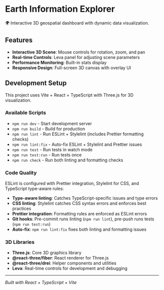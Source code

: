 # Earth Information Explorer

🌍 Interactive 3D geospatial dashboard with dynamic data visualization.

## Features

- **Interactive 3D Scene**: Mouse controls for rotation, zoom, and pan
- **Real-time Controls**: Leva panel for adjusting scene parameters
- **Performance Monitoring**: Built-in stats display
- **Responsive Design**: Full-screen 3D canvas with overlay UI

## Development Setup

This project uses Vite + React + TypeScript with Three.js for 3D visualization.

### Available Scripts

- `npm run dev` - Start development server
- `npm run build` - Build for production
- `npm run lint` - Run ESLint + Stylelint (includes Prettier formatting checks)
- `npm run lint:fix` - Auto-fix ESLint + Stylelint and Prettier issues
- `npm run test` - Run tests in watch mode
- `npm run test:run` - Run tests once
- `npm run check` - Run both linting and formatting checks

### Code Quality

ESLint is configured with Prettier integration, Stylelint for CSS, and TypeScript type-aware rules:

- **Type-aware linting**: Catches TypeScript-specific issues and type errors
- **CSS linting**: Stylelint catches CSS syntax errors and enforces best practices
- **Prettier integration**: Formatting rules are enforced as ESLint errors
- **Git hooks**: Pre-commit runs linting (`npm run lint`), pre-push runs tests (`npm run test:run`)
- **Auto-fix**: `npm run lint:fix` fixes both linting and formatting issues

### 3D Libraries

- **Three.js**: Core 3D graphics library
- **@react-three/fiber**: React renderer for Three.js
- **@react-three/drei**: Helper components and utilities
- **Leva**: Real-time controls for development and debugging

---

*Built with React + TypeScript + Vite* <!-- markdownlint-disable-line MD036 -->
